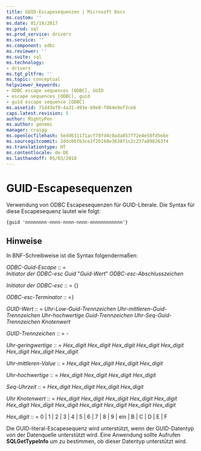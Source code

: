 ```yaml
---
title: GUID-Escapesequenzen | Microsoft Docs
ms.custom: ''
ms.date: 01/19/2017
ms.prod: sql
ms.prod_service: drivers
ms.service: ''
ms.component: odbc
ms.reviewer: ''
ms.suite: sql
ms.technology:
- drivers
ms.tgt_pltfrm: ''
ms.topic: conceptual
helpviewer_keywords:
- ODBC escape sequences [ODBC], GUID
- escape sequences [ODBC], guid
- guid escape sequence [ODBC]
ms.assetid: 71d43ef9-4a31-493e-b9e0-f864e9ef3ce6
caps.latest.revision: 5
author: MightyPen
ms.author: genemi
manager: craigg
ms.openlocfilehash: 5edd631171acf78fd4c0ada857f72e4e50fd5ebe
ms.sourcegitcommit: 2ddc0bfb3ce2f2b160e3638f1c2c237a898263f4
ms.translationtype: HT
ms.contentlocale: de-DE
ms.lasthandoff: 05/03/2018
---
```

# <a name="guid-escape-sequences"></a>GUID-Escapesequenzen
Verwendung von ODBC Escapesequenzen für GUID-Literale. Die Syntax für diese Escapesequenz lautet wie folgt:  
  
```  
{guid 'nnnnnnnn-nnnn-nnnn-nnnn-nnnnnnnnnnnn'}  
```  
  
## <a name="remarks"></a>Hinweise  
 In BNF-Schreibweise ist die Syntax folgendermaßen:  
  
 *ODBC-Guid-Escape* :: =  
     *Initiator der ODBC-esc Guid* "*Guid-Wert*" *ODBC-esc-Abschlusszeichen*  
  
 *Initiator der ODBC-esc* :: = {}  
  
 *ODBC-esc-Terminator* :: =}  
  
 *GUID-Wert* :: = *Uhr-Low-Guid-Trennzeichen Uhr-mittleren-Guid-Trennzeichen Uhr-hochwertige Guid-Trennzeichen Uhr-Seq-Guid-Trennzeichen Knotenwert*  
  
 *GUID-Trennzeichen* :: = -  
  
 *Uhr-geringwertige* :: = *Hex_digit Hex_digit Hex_digit Hex_digit Hex_digit Hex_digit Hex_digit Hex_digit*  
  
 *Uhr-mittleren-Value* :: = *Hex_digit Hex_digit Hex_digit Hex_digit*  
  
 *Uhr-hochwertige* :: = *Hex_digit Hex_digit Hex_digit Hex_digit*  
  
 *Seq-Uhrzeit* :: = *Hex_digit Hex_digit Hex_digit Hex_digit*  
  
 *Uhr Knotenwert* :: = *Hex_digit Hex_digit Hex_digit Hex_digit Hex_digit Hex_digit Hex_digit Hex_digit Hex_digit Hex_digit Hex_digit Hex_digit*  
  
 *Hex_digit* :: = 0 &#124; 1 &#124; 2 &#124; 3 &#124; 4 &#124; 5 &#124; 6 &#124; 7 &#124; 8 &#124; 9 &#124; ein &#124; B &#124; C &#124; D &#124; E &#124; F  
  
 Die GUID-literal-Escapesequenz wird unterstützt, wenn der GUID-Datentyp von der Datenquelle unterstützt wird. Eine Anwendung sollte Aufrufen **SQLGetTypeInfo** um zu bestimmen, ob dieser Datentyp unterstützt wird.
